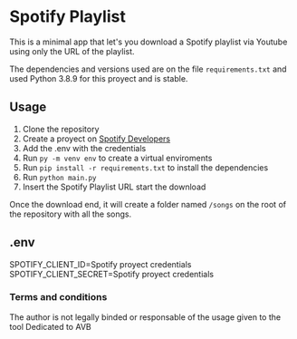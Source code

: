 # Spotify Playlist

This is a minimal app that let's you download a Spotify playlist via Youtube using only the URL of the playlist.

The dependencies and versions used are on the file <code>requirements.txt</code> and used Python 3.8.9 for this proyect and is stable.

## Usage

1) Clone the repository
2) Create a proyect on [Spotify Developers](https://developer.spotify.com/)
3) Add the .env with the credentials
4) Run <code>py -m venv env</code> to create a virtual enviroments
4) Run <code>pip install -r requirements.txt</code> to install the dependencies
5) Run <code>python main.py</code>
6) Insert the Spotify Playlist URL start the download

Once the download end, it will create a folder named <code>/songs</code> on the root of the repository with all the songs.

## .env

SPOTIFY_CLIENT_ID=Spotify proyect credentials<br>
SPOTIFY_CLIENT_SECRET=Spotify proyect credentials


### Terms and conditions
The author is not legally binded or responsable of the usage given to the tool
Dedicated to AVB